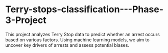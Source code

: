 # Terry-stops-classification---Phase-3-Project
This project analyzes Terry Stop data to predict whether an arrest occurs based on various factors. Using machine learning models, we aim to uncover key drivers of arrests and assess potential biases.
